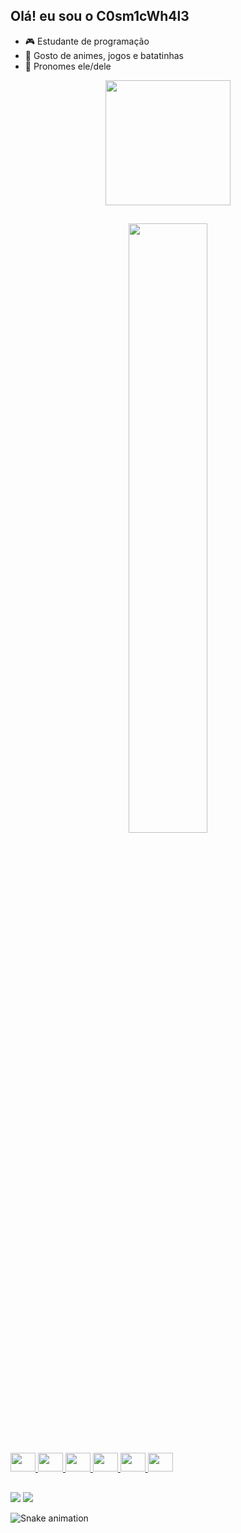 ## Olá! eu sou o C0sm1cWh4l3

- 🎮 Estudante de programação
- 👾 Gosto de animes, jogos e batatinhas
- 🔮 Pronomes ele/dele

<div align="center"><img src="https://media.giphy.com/media/cdMKKxkk1swagnjSwc/giphy.gif" width="200" height="200" /></div>

##

<div align="center">
  <a href="https://github.com/C0sm1cWh4l3">
  <img width=50% src="https://github-readme-stats.vercel.app/api?username=C0sm1cWh4l3&show_icons=true&theme=synthwave&include_all_commits=true&count_private=true"/>
  <!--<img width=50% src="https://github-readme-stats.vercel.app/api/top-langs/?username=C0sm1cWh4l3&layout=compact&langs_count=7&theme=synthwave"/>--!>
</div>
  
<div style="display: inline_block"><br>
  <img  height="30" width="40" src="https://cdn.jsdelivr.net/gh/devicons/devicon/icons/html5/html5-original.svg" />
  <img  height="30" width="40" src="https://cdn.jsdelivr.net/gh/devicons/devicon/icons/css3/css3-original.svg" />
  <img  height="30" width="40" src="https://cdn.jsdelivr.net/gh/devicons/devicon/icons/javascript/javascript-original.svg" />
  <img  height="30" width="40" src="https://cdn.jsdelivr.net/gh/devicons/devicon/icons/react/react-original.svg" />
  <img  height="30" width="40" src="https://cdn.jsdelivr.net/gh/devicons/devicon/icons/php/php-plain.svg" />
  <img  height="30" width="40" src="https://cdn.jsdelivr.net/gh/devicons/devicon/icons/mysql/mysql-original.svg" />
</div>
  
 ##
  
<div>
  <a href = "mailto:felipesec21@gmail.com"><img src="https://img.shields.io/badge/-Gmail-%23333?style=for-the-badge&logo=gmail&logoColor=white" target="_blank"></a>
  <a href="https://www.linkedin.com/in/felipe-araujo-4b06881a1" target="_blank"><img src="https://img.shields.io/badge/-LinkedIn-%230077B5?style=for-the-badge&logo=linkedin&logoColor=white" target="_blank"></a>
</div>
  
![Snake animation](https://github.com/C0sm1cWh4l3/C0sm1cWh4l3/blob/output/github-contribution-grid-snake.svg)

